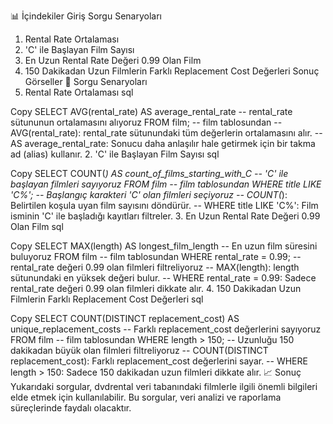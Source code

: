 📊 İçindekiler
Giriş
Sorgu Senaryoları
1. Rental Rate Ortalaması
2. 'C' ile Başlayan Film Sayısı
3. En Uzun Rental Rate Değeri 0.99 Olan Film
4. 150 Dakikadan Uzun Filmlerin Farklı Replacement Cost Değerleri
Sonuç
Görseller
📝 Sorgu Senaryoları
1. Rental Rate Ortalaması
sql

Copy
SELECT AVG(rental_rate) AS average_rental_rate  -- rental_rate sütununun ortalamasını alıyoruz
FROM film;  -- film tablosundan
-- AVG(rental_rate): rental_rate sütunundaki tüm değerlerin ortalamasını alır.
-- AS average_rental_rate: Sonucu daha anlaşılır hale getirmek için bir takma ad (alias) kullanır.
2. 'C' ile Başlayan Film Sayısı
sql

Copy
SELECT COUNT(*) AS count_of_films_starting_with_C  -- 'C' ile başlayan filmleri sayıyoruz
FROM film  -- film tablosundan
WHERE title LIKE 'C%';  -- Başlangıç karakteri 'C' olan filmleri seçiyoruz
-- COUNT(*): Belirtilen koşula uyan film sayısını döndürür.
-- WHERE title LIKE 'C%': Film isminin 'C' ile başladığı kayıtları filtreler.
3. En Uzun Rental Rate Değeri 0.99 Olan Film
sql

Copy
SELECT MAX(length) AS longest_film_length  -- En uzun film süresini buluyoruz
FROM film  -- film tablosundan
WHERE rental_rate = 0.99;  -- rental_rate değeri 0.99 olan filmleri filtreliyoruz
-- MAX(length): length sütunundaki en yüksek değeri bulur.
-- WHERE rental_rate = 0.99: Sadece rental_rate değeri 0.99 olan filmleri dikkate alır.
4. 150 Dakikadan Uzun Filmlerin Farklı Replacement Cost Değerleri
sql

Copy
SELECT COUNT(DISTINCT replacement_cost) AS unique_replacement_costs  -- Farklı replacement_cost değerlerini sayıyoruz
FROM film  -- film tablosundan
WHERE length > 150;  -- Uzunluğu 150 dakikadan büyük olan filmleri filtreliyoruz
-- COUNT(DISTINCT replacement_cost): Farklı replacement_cost değerlerini sayar.
-- WHERE length > 150: Sadece 150 dakikadan uzun filmleri dikkate alır.
📈 Sonuç
Yukarıdaki sorgular, dvdrental veri tabanındaki filmlerle ilgili önemli bilgileri elde etmek için kullanılabilir. Bu sorgular, veri analizi ve raporlama süreçlerinde faydalı olacaktır.

